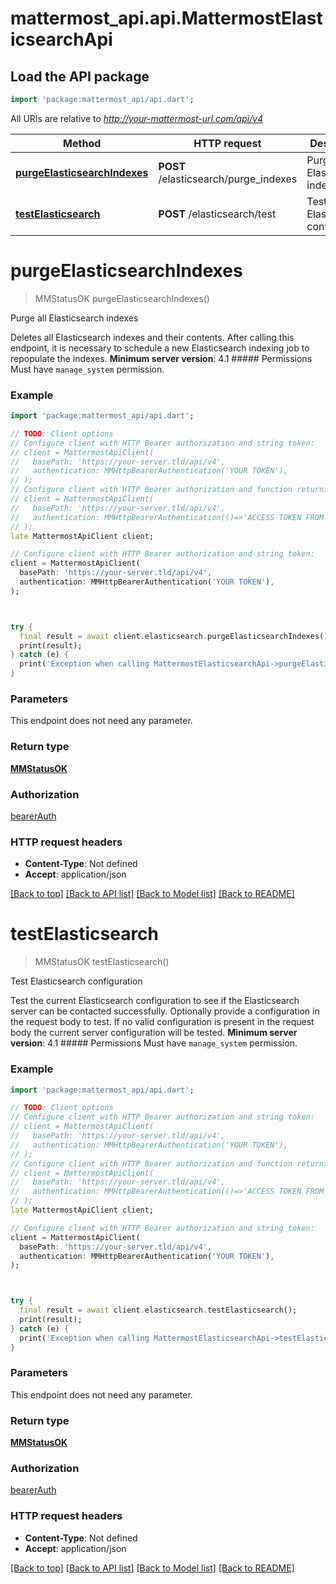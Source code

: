 # mattermost_api.api.MattermostElasticsearchApi

## Load the API package
```dart
import 'package:mattermost_api/api.dart';
```

All URIs are relative to *http://your-mattermost-url.com/api/v4*

Method | HTTP request | Description
------------- | ------------- | -------------
[**purgeElasticsearchIndexes**](MattermostElasticsearchApi.md#purgeelasticsearchindexes) | **POST** /elasticsearch/purge_indexes | Purge all Elasticsearch indexes
[**testElasticsearch**](MattermostElasticsearchApi.md#testelasticsearch) | **POST** /elasticsearch/test | Test Elasticsearch configuration


# **purgeElasticsearchIndexes**
> MMStatusOK purgeElasticsearchIndexes()

Purge all Elasticsearch indexes

Deletes all Elasticsearch indexes and their contents. After calling this endpoint, it is necessary to schedule a new Elasticsearch indexing job to repopulate the indexes. __Minimum server version__: 4.1 ##### Permissions Must have `manage_system` permission. 

### Example
```dart
import 'package:mattermost_api/api.dart';

// TODO: Client options
// Configure client with HTTP Bearer authorization and string token:
// client = MattermostApiClient(
//   basePath: 'https://your-server.tld/api/v4',
//   authentication: MMHttpBearerAuthentication('YOUR TOKEN'),
// );
// Configure client with HTTP Bearer authorization and function returning a string:
// client = MattermostApiClient(
//   basePath: 'https://your-server.tld/api/v4',
//   authentication: MMHttpBearerAuthentication(()=>'ACCESS TOKEN FROM FUNCTION'),
// );
late MattermostApiClient client;

// Configure client with HTTP Bearer authorization and string token:
client = MattermostApiClient(
  basePath: 'https://your-server.tld/api/v4',
  authentication: MMHttpBearerAuthentication('YOUR TOKEN'),
);



try {
  final result = await client.elasticsearch.purgeElasticsearchIndexes();
  print(result);
} catch (e) {
  print('Exception when calling MattermostElasticsearchApi->purgeElasticsearchIndexes: $e\n');
}

```

### Parameters
This endpoint does not need any parameter.

### Return type

[**MMStatusOK**](MMStatusOK.md)

### Authorization

[bearerAuth](../GENERATED_README.md#bearerAuth)

### HTTP request headers

 - **Content-Type**: Not defined
 - **Accept**: application/json

[[Back to top]](#) [[Back to API list]](../GENERATED_README.md#documentation-for-api-endpoints) [[Back to Model list]](../GENERATED_README.md#documentation-for-models) [[Back to README]](../GENERATED_README.md)

# **testElasticsearch**
> MMStatusOK testElasticsearch()

Test Elasticsearch configuration

Test the current Elasticsearch configuration to see if the Elasticsearch server can be contacted successfully. Optionally provide a configuration in the request body to test. If no valid configuration is present in the request body the current server configuration will be tested.  __Minimum server version__: 4.1 ##### Permissions Must have `manage_system` permission. 

### Example
```dart
import 'package:mattermost_api/api.dart';

// TODO: Client options
// Configure client with HTTP Bearer authorization and string token:
// client = MattermostApiClient(
//   basePath: 'https://your-server.tld/api/v4',
//   authentication: MMHttpBearerAuthentication('YOUR TOKEN'),
// );
// Configure client with HTTP Bearer authorization and function returning a string:
// client = MattermostApiClient(
//   basePath: 'https://your-server.tld/api/v4',
//   authentication: MMHttpBearerAuthentication(()=>'ACCESS TOKEN FROM FUNCTION'),
// );
late MattermostApiClient client;

// Configure client with HTTP Bearer authorization and string token:
client = MattermostApiClient(
  basePath: 'https://your-server.tld/api/v4',
  authentication: MMHttpBearerAuthentication('YOUR TOKEN'),
);



try {
  final result = await client.elasticsearch.testElasticsearch();
  print(result);
} catch (e) {
  print('Exception when calling MattermostElasticsearchApi->testElasticsearch: $e\n');
}

```

### Parameters
This endpoint does not need any parameter.

### Return type

[**MMStatusOK**](MMStatusOK.md)

### Authorization

[bearerAuth](../GENERATED_README.md#bearerAuth)

### HTTP request headers

 - **Content-Type**: Not defined
 - **Accept**: application/json

[[Back to top]](#) [[Back to API list]](../GENERATED_README.md#documentation-for-api-endpoints) [[Back to Model list]](../GENERATED_README.md#documentation-for-models) [[Back to README]](../GENERATED_README.md)

